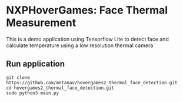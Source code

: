 # NXPHoverGames: Face Thermal Measurement
This is a demo application using Tensorflow Lite to detect face and calculate temperature using a low resolution thermal camera

## Run application
```
git clone https://github.com/metanav/hovergames2_thermal_face_detection.git
cd hovergames2_thermal_face_detection.git
sudo python3 main.py
```

